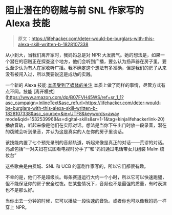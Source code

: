 # 阻止潜在的窃贼与前 SNL 作家写的 Alexa 技能

> 原文：<https://lifehacker.com/deter-would-be-burglars-with-this-alexa-skill-written-b-1828107338>

从小到大，当我们离开家时，我妈妈总是对 NPR 大发脾气。她的想法是，如果一个潜在的窃贼正在探查这个地方，他们会听到广播，要么认为扬声器在房子里，要么至少认为有人在家收听广播。我不确定这个想法有多准确，但是我们的房子从来没有被闯入过，所以我要说这是成功的实践。



一个新的 Alexa 技能 [本周受到了媒体的关注](https://techcrunch.com/2018/08/03/scare-off-burglars-with-this-ridiculous-alexa-skill/) 本质上做了同样的事情，尽管方式有点不同。技能 [离开模式](https://www.amazon.com/dp/B07FVH45WS/ref=sr_1_1?asc_campaign=InlineText&asc_refurl=https://lifehacker.com/deter-would-be-burglars-with-this-alexa-skill-written-b-1828107338&asc_source=&ie=UTF8&keywords=away mode&qid=1532539968&s=digital-skills&sr=1-1&tag=kinjalifehackerlink-20) 播放音轨，听起来像是他们在实际对话。想法是当你下午出门时放一段录音，潜在的窃贼会听到录音，并认为这是真实的人在你的房子里谈话。

该技能内置了七个预先录制的音频轨道，听起来像是真正的对话——荒谬的对话。亮点包括“一对夫妇在试图看电视时分手了”和“妈妈通过电话带女儿组装 Malm 梳妆台”

这些歌曲是由费城、SNL 和 UCB 的喜剧作家写的，所以它们都很有趣。

不幸的是，他们不是超级长。每条赛道运行大约一个小时，所以它可以快速跑腿，但不能保证你的房子安全过夜。在某些情况下，音频也不是最强的质量，有时表演也不是那么好。

当你出去一分钟的时候，它可以播放一段快速的音轨。或者你也可以像我妈妈一样穿上 NPR。